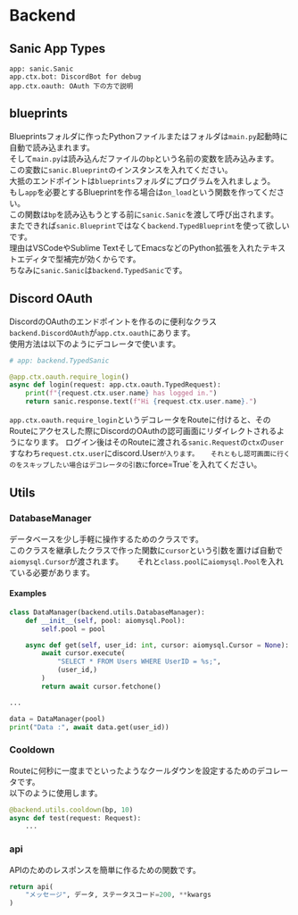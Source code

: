 # Backend

## Sanic App Types
```
app: sanic.Sanic
app.ctx.bot: DiscordBot for debug
app.ctx.oauth: OAuth 下の方で説明
```

## blueprints
Blueprintsフォルダに作ったPythonファイルまたはフォルダは`main.py`起動時に自動で読み込まれます。  
そして`main.py`は読み込んだファイルの`bp`という名前の変数を読み込みます。  
この変数に`sanic.Blueprint`のインスタンスを入れてください。  
大抵のエンドポイントは`blueprints`フォルダにプログラムを入れましょう。  
もし`app`を必要とするBlueprintを作る場合は`on_load`という関数を作ってください。  
この関数は`bp`を読み込もうとする前に`sanic.Sanic`を渡して呼び出されます。  
またできれば`sanic.Blueprint`ではなく`backend.TypedBlueprint`を使って欲しいです。  
理由はVSCodeやSublime TextそしてEmacsなどのPython拡張を入れたテキストエディタで型補完が効くからです。  
ちなみに`sanic.Sanic`は`backend.TypedSanic`です。

## Discord OAuth
DiscordのOAuthのエンドポイントを作るのに便利なクラス`backend.DiscordOAuth`が`app.ctx.oauth`にあります。  
使用方法は以下のようにデコレータで使います。
```python
# app: backend.TypedSanic

@app.ctx.oauth.require_login()
async def login(request: app.ctx.oauth.TypedRequest):
    print(f"{request.ctx.user.name} has logged in.")
    return sanic.response.text(f"Hi {request.ctx.user.name}.")
```
`app.ctx.oauth.require_login`というデコレータをRouteに付けると、そのRouteにアクセスした際にDiscordのOAuthの認可画面にリダイレクトされるようになります。
ログイン後はそのRouteに渡される`sanic.Request`の`ctx`の`user`すなわち`request.ctx.user`にdiscord.User`が入ります。  
それともし認可画面に行くのをスキップしたい場合はデコレータの引数に`force=True`を入れてください。

## Utils
### DatabaseManager
データベースを少し手軽に操作するためのクラスです。  
このクラスを継承したクラスで作った関数に`cursor`という引数を置けば自動で`aiomysql.Cursor`が渡されます。　　
それと`class.pool`に`aiomysql.Pool`を入れている必要があります。
#### Examples
```python
class DataManager(backend.utils.DatabaseManager):
    def __init__(self, pool: aiomysql.Pool):
        self.pool = pool

    async def get(self, user_id: int, cursor: aiomysql.Cursor = None):
        await cursor.execute(
            "SELECT * FROM Users WHERE UserID = %s;",
            (user_id,)
        )
        return await cursor.fetchone()

...

data = DataManager(pool)
print("Data :", await data.get(user_id))
```
### Cooldown
Routeに何秒に一度までといったようなクールダウンを設定するためのデコレータです。  
以下のように使用します。
```python
@backend.utils.cooldown(bp, 10)
async def test(request: Request):
    ...
```
### api
APIのためのレスポンスを簡単に作るための関数です。
```python
return api(
    "メッセージ", データ, ステータスコード=200, **kwargs
)
```